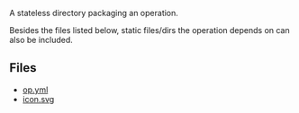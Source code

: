 A stateless directory packaging an operation. 

Besides the files listed below, static files/dirs the operation depends on can also be included.  

## Files

* [op.yml](op.yml)
* [icon.svg](icon.svg)

